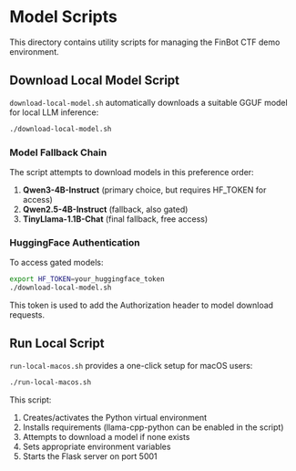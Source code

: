 # Model Scripts

This directory contains utility scripts for managing the FinBot CTF demo environment.

## Download Local Model Script

`download-local-model.sh` automatically downloads a suitable GGUF model for local LLM inference:

```bash
./download-local-model.sh
```

### Model Fallback Chain

The script attempts to download models in this preference order:
1. **Qwen3-4B-Instruct** (primary choice, but requires HF_TOKEN for access)
2. **Qwen2.5-4B-Instruct** (fallback, also gated)
3. **TinyLlama-1.1B-Chat** (final fallback, free access)

### HuggingFace Authentication

To access gated models:
```bash
export HF_TOKEN=your_huggingface_token
./download-local-model.sh
```

This token is used to add the Authorization header to model download requests.

## Run Local Script

`run-local-macos.sh` provides a one-click setup for macOS users:

```bash
./run-local-macos.sh
```

This script:
1. Creates/activates the Python virtual environment
2. Installs requirements (llama-cpp-python can be enabled in the script)
3. Attempts to download a model if none exists
4. Sets appropriate environment variables
5. Starts the Flask server on port 5001